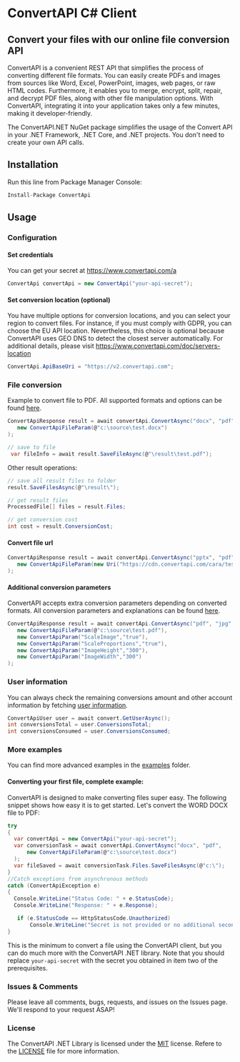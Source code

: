 # ConvertAPI C# Client
## Convert your files with our online file conversion API

ConvertAPI is a convenient REST API that simplifies the process of converting different file formats. You can easily create PDFs and images from sources like Word, Excel, PowerPoint, images, web pages, or raw HTML codes. Furthermore, it enables you to merge, encrypt, split, repair, and decrypt PDF files, along with other file manipulation options. With ConvertAPI, integrating it into your application takes only a few minutes, making it developer-friendly.

The ConvertAPI.NET NuGet package simplifies the usage of the Convert API in your .NET Framework, .NET Core, and .NET projects. You don't need to create your own API calls.

## Installation

Run this line from Package Manager Console:

```csharp
Install-Package ConvertApi
```

## Usage

### Configuration

#### Set credentials

You can get your secret at https://www.convertapi.com/a

```csharp
ConvertApi convertApi = new ConvertApi("your-api-secret");
```

#### Set conversion location (optional)

You have multiple options for conversion locations, and you can select your region to convert files. For instance, if you must comply with GDPR, you can choose the EU API location. Nevertheless, this choice is optional because ConvertAPI uses GEO DNS to detect the closest server automatically. For additional details, please visit https://www.convertapi.com/doc/servers-location

```csharp
ConvertApi.ApiBaseUri = "https://v2.convertapi.com";
```

### File conversion

Example to convert file to PDF. All supported formats and options can be found 
[here](https://www.convertapi.com/conversions).

```csharp
ConvertApiResponse result = await convertApi.ConvertAsync("docx", "pdf",
   new ConvertApiFileParam(@"c:\source\test.docx")   
);

// save to file
 var fileInfo = await result.SaveFileAsync(@"\result\test.pdf");
```

Other result operations:

```csharp
// save all result files to folder
result.SaveFilesAsync(@"\result\");

// get result files
ProcessedFile[] files = result.Files;

// get conversion cost
int cost = result.ConversionCost; 
```

#### Convert file url

```csharp
ConvertApiResponse result = await convertApi.ConvertAsync("pptx", "pdf",
   new ConvertApiFileParam(new Uri("https://cdn.convertapi.com/cara/testfiles/presentation.pptx"))
);
```

#### Additional conversion parameters

ConvertAPI accepts extra conversion parameters depending on converted formats. All conversion 
parameters and explanations can be found [here](https://www.convertapi.com/conversions).

```csharp
ConvertApiResponse result = await convertApi.ConvertAsync("pdf", "jpg",
   new ConvertApiFileParam(@"c:\source\test.pdf"),
   new ConvertApiParam("ScaleImage","true"),
   new ConvertApiParam("ScaleProportions","true"),
   new ConvertApiParam("ImageHeight","300"),
   new ConvertApiParam("ImageWidth","300")
);
```

### User information

You can always check the remaining conversions amount and other account information by fetching [user information](https://www.convertapi.com/doc/user).

```csharp
ConvertApiUser user = await convert.GetUserAsync();
int conversionsTotal = user.ConversionsTotal;
int conversionsConsumed = user.ConversionsConsumed;
```

### More examples

You can find more advanced examples in the [examples](https://github.com/ConvertAPI/convertapi-dotnet/tree/master/Examples) folder.

#### Converting your first file, complete example:

ConvertAPI is designed to make converting files super easy. The following snippet shows how easy it is to get started. Let's convert the WORD DOCX file to PDF:

```csharp
try
{
  var convertApi = new ConvertApi("your-api-secret");  
  var conversionTask = await convertApi.ConvertAsync("docx", "pdf", 
      new ConvertApiFileParam(@"c:\source\test.docx")
  );
  var fileSaved = await conversionTask.Files.SaveFilesAsync(@"c:\");
}
//Catch exceptions from asynchronous methods
catch (ConvertApiException e)
{
  Console.WriteLine("Status Code: " + e.StatusCode);
  Console.WriteLine("Response: " + e.Response);

   if (e.StatusCode == HttpStatusCode.Unauthorized)
       Console.WriteLine("Secret is not provided or no additional seconds left in the account to proceed conversion. More information https://www.convertapi.com/a");
}
```

This is the minimum to convert a file using the ConvertAPI client, but you can do much more with the ConvertAPI .NET library. Note that you should replace `your-api-secret` with the secret you obtained in item two of the prerequisites.

### Issues &amp; Comments
Please leave all comments, bugs, requests, and issues on the Issues page. We'll respond to your request ASAP!

### License
The ConvertAPI .NET Library is licensed under the [MIT](http://www.opensource.org/licenses/mit-license.php "Read more about the MIT license form") license. Refere to the [LICENSE](https://github.com/ConvertAPI/convertapi-dotnet/blob/master/LICENSE) file for more information.
